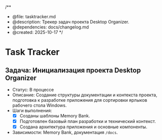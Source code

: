 /**
 * @file: tasktracker.md
 * @description: Трекер задач проекта Desktop Organizer.
 * @dependencies: docs/changelog.md
 * @created: 2025-10-17
 */

# Task Tracker

## Задача: Инициализация проекта Desktop Organizer
- Статус: В процессе
- Описание: Создание структуры документации и контекста проекта, подготовка к разработке приложения для сортировки ярлыков рабочего стола Windows.
- Шаги выполнения:
  - [x] Созданы шаблоны Memory Bank.
  - [x] Подготовлен базовый план разработки и технический контекст.
  - [x] Создана архитектура приложения и основные компоненты.
- Зависимости: Memory Bank, документация `/docs`.
